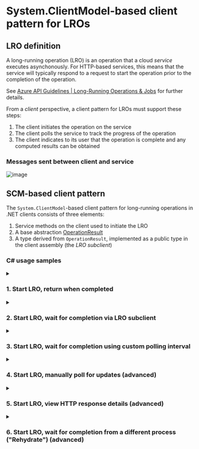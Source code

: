 # System.ClientModel-based client pattern for LROs

## LRO definition

A long-running operation (LRO) is an operation that a cloud *service* executes asynchonously.  For HTTP-based services, this means that the service will typically respond to a request to start the operation prior to the completion of the operation.

See [Azure API Guidelines | Long-Running Operations & Jobs](https://github.com/microsoft/api-guidelines/blob/vNext/azure/Guidelines.md#long-running-operations--jobs) for further details.

From a *client* perspective, a client pattern for LROs must support these steps:

1. The client initiates the operation on the service
1. The client polls the service to track the progress of the operation
1. The client indicates to its user that the operation is complete and any computed results can be obtained

### Messages sent between client and service

![image](https://gist.github.com/user-attachments/assets/fcf2cdb9-2f4d-4be4-ae21-fddc99cac566)

## SCM-based client pattern

The `System.ClientModel`-based client pattern for long-running operations in .NET clients consists of three elements:

1. Service methods on the client used to initiate the LRO
1. A base abstraction [OperationResult](https://learn.microsoft.com/en-us/dotnet/api/system.clientmodel.primitives.operationresult?view=azure-dotnet)
1. A type derived from `OperationResult`, implemented as a public type in the client assembly (the *_LRO subclient_*)

### C# usage samples

<details>
<summary><h3><b> 1. Start LRO, return when completed </b></h3></summary>

```csharp
VectorStore vectorStore = client.CreateVectorStore(waitUntilCompleted: true).Value;
```

</details>

<details>
<summary><h3><b> 2. Start LRO, wait for completion via LRO subclient </b></h3></summary>

```csharp
CreateVectorStoreOperation createOperation = client.CreateVectorStore(waitUntilCompleted: false);
createOperation.WaitForCompletion();
VectorStore vectorStore = createOperation.Value;
```

</details>

<details>
<summary><h3><b> 3. Start LRO, wait for completion using custom polling interval </b></h3></summary>

```csharp
CreateVectorStoreOperation createOperation = client.CreateVectorStore(waitUntilCompleted: false);
createOperation.WaitForCompletion(pollingInterval: TimeSpan.FromSeconds(2));
VectorStore vectorStore = createOperation.Value;
```

</details>

<details>
<summary><h3><b> 4. Start LRO, manually poll for updates (advanced) </b></h3></summary>

```csharp
CreateVectorStoreOperation createOperation = client.CreateVectorStore(waitUntilCompleted: false);
while (!createOperation.HasCompleted)
{
    await Task.Delay(2000);
    createOperation.UpdateStatus();
}
VectorStore vectorStore = createOperation.Value;
```

</details>

<details>
<summary><h3><b> 5. Start LRO, view HTTP response details (advanced) </b></h3></summary>

```csharp
CreateVectorStoreOperation createOperation = client.CreateVectorStore(waitUntilCompleted: false);
PrintHttpDetauls(createOperation.GetRawResponse());
while (!createOperation.HasCompleted)
{
    await Task.Delay(2000);
    createOperation.UpdateStatus();
    PrintHttpDetauls(createOperation.GetRawResponse());
}
VectorStore vectorStore = createOperation.Value;

void PrintHttpDetails(PipelineResponse response)
{
    Console.WriteLine("Status code: " + response.Status);
}
```

</details>

<details>
<summary><h3><b> 6. Start LRO, wait for completion from a different process ("Rehydrate") (advanced) </b></h3></summary>

From first process:

```csharp
CreateVectorStoreOperation createOperation = client.CreateVectorStore(waitUntilCompleted: false);
PersistValue(createOperation.RehydrationToken);
```

From second process:

```csharp
ContinuationToken rehydrationToken = ReadPersistedValue(createOperation.RehydrationToken);
CreateVectorStoreOperation createOperation = CreateVectorStoreOperation(client, rehydrationToken);
createOperatino.WaitForCompletion();
VectorStore vectorStore = createOperation.Value;
```

</details>